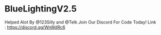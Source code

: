 # BlueLightingV2.5
Helped Alot By @123Silly and @Telk Join Our Discord For Code Today! Link : https://discord.gg/WnWdRc6
